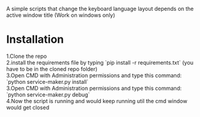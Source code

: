 A simple scripts that change the keyboard language layout depends on the active window title (Work on windows only)
<h1>Installation</h1>
1.Clone the repo</br>
2.install the requirements file by typing `pip install -r requirements.txt` (you have to be in the cloned repo folder)</br>
3.Open CMD with Administration permissions  and  type this command: `python service-maker.py install`</br>
3.Open CMD with Administration permissions  and  type this command: `python service-maker.py debug` </br>
4.Now the script is running and would keep running util the cmd window would get closed</br>
